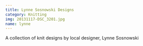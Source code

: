 ```yaml
---
title: Lynne Sosnowski Designs
category: Knitting
img: 20131117-DSC_3201.jpg
name: lynne
---
```

A collection of knit designs by local designer, Lynne Sosnowski